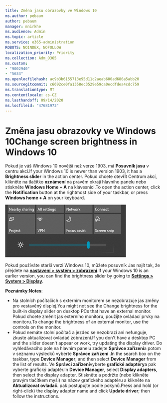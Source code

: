 ```yaml
---
title: Změna jasu obrazovky ve Windows 10
ms.author: pebaum
author: pebaum
manager: mnirkhe
ms.audience: Admin
ms.topic: article
ms.service: o365-administration
ROBOTS: NOINDEX, NOFOLLOW
localization_priority: Priority
ms.collection: Adm_O365
ms.custom:
- "9002940"
- "5633"
ms.openlocfilehash: ac9b3b6155713e95d11c2aeab600ad686a5abb20
ms.sourcegitcommit: c6692ce0fa1358ec3529e59ca0ecdfdea4cdc759
ms.translationtype: MT
ms.contentlocale: cs-CZ
ms.lasthandoff: 09/14/2020
ms.locfileid: "47681973"
---
```

# <a name="change-screen-brightness-in-windows-10"></a><span data-ttu-id="7bd09-102">Změna jasu obrazovky ve Windows 10</span><span class="sxs-lookup"><span data-stu-id="7bd09-102">Change screen brightness in Windows 10</span></span>

<span data-ttu-id="7bd09-103">Pokud je váš Windows 10 novější než verze 1903, má **Posuvník jasu** v centru akcí.</span><span class="sxs-lookup"><span data-stu-id="7bd09-103">If your Windows 10 is newer than version 1903, it has a **Brightness slider** in the action center.</span></span> <span data-ttu-id="7bd09-104">Pokud chcete otevřít Centrum akcí, klikněte na tlačítko **oznámení** na pravém okraji hlavního panelu nebo stiskněte **Windows Home + A** na klávesnici.</span><span class="sxs-lookup"><span data-stu-id="7bd09-104">To open the action center, click the **Notification** button at the rightmost side of your taskbar, or press **Windows home + A** on your keyboard.</span></span>

![Posuvník Jas](media/brightness-slider.png)

<span data-ttu-id="7bd09-106">Pokud používáte starší verzi Windows 10, můžete posuvník Jas najít tak, že přejdete na **[nastavení > systém > zobrazení](ms-settings:display?activationSource=GetHelp)**.</span><span class="sxs-lookup"><span data-stu-id="7bd09-106">If your Windows 10 is an earlier version, you can find the brightness slider by going to **[Settings > System > Display](ms-settings:display?activationSource=GetHelp)**.</span></span>

<span data-ttu-id="7bd09-107">**Poznámky**:</span><span class="sxs-lookup"><span data-stu-id="7bd09-107">**Notes**:</span></span>

- <span data-ttu-id="7bd09-108">Na stolních počítačích s externím monitorem se nezobrazuje jas změny pro vestavěný displej.</span><span class="sxs-lookup"><span data-stu-id="7bd09-108">You might not see the Change brightness for the built-in display slider on desktop PCs that have an external monitor.</span></span> <span data-ttu-id="7bd09-109">Pokud chcete změnit jas externího monitoru, použijte ovládací prvky na monitoru.</span><span class="sxs-lookup"><span data-stu-id="7bd09-109">To change the brightness of an external monitor, use the controls on the monitor.</span></span>
- <span data-ttu-id="7bd09-110">Pokud nemáte stolní počítač a jezdec se nezobrazí ani nefunguje, zkuste aktualizovat ovladač zobrazení.</span><span class="sxs-lookup"><span data-stu-id="7bd09-110">If you don't have a desktop PC and the slider doesn't appear or work, try updating the display driver.</span></span> <span data-ttu-id="7bd09-111">Do vyhledávacího pole na hlavním panelu zadejte **Správce zařízení**a potom v seznamu výsledků vyberte **Správce zařízení** .</span><span class="sxs-lookup"><span data-stu-id="7bd09-111">In the search box on the taskbar, type **Device Manager**, and then select **Device Manager** from the list of results.</span></span> <span data-ttu-id="7bd09-112">Ve **Správci zařízení**vyberte **grafické adaptéry**a pak vyberte grafický adaptér.</span><span class="sxs-lookup"><span data-stu-id="7bd09-112">In **Device Manager**, select **Display adapters**, then select the display adapter.</span></span> <span data-ttu-id="7bd09-113">Stiskněte a podržte (nebo klikněte pravým tlačítkem myši) na název grafického adaptéru a klikněte na **Aktualizovat ovladač**. pak postupujte podle pokynů.</span><span class="sxs-lookup"><span data-stu-id="7bd09-113">Press and hold (or right-click) the display adapter name and click **Update driver**; then follow the instructions.</span></span>
